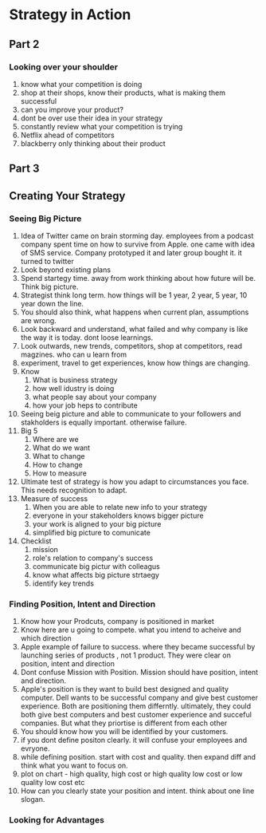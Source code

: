 # Strategy in Action

## Part 2

### Looking over your shoulder
1. know what your competition is doing
2. shop at their shops, know their products, what is making them successful
3. can you improve your product?
4. dont be over use their idea in your strategy
5. constantly review what your competition is trying
6. Netflix ahead of competitors
7. blackberry only thinking about their product


## Part 3
## Creating Your Strategy

### Seeing Big Picture
1. Idea of Twitter came on brain storming day. employees from a podcast company spent time on how to survive from Apple. one came with idea of SMS service. Company prototyped it and later group bought it. it turned to twitter
2. Look beyond existing plans
3. Spend startegy time. away from work thinking about how future will be. Think big picture.
4. Strategist think long term. how things will be 1 year, 2 year, 5 year, 10 year down the line.
5. You should also think, what happens when current plan, assumptions are wrong.
6. Look backward and understand, what failed and why company is like the way it is today. dont loose learnings.
7. Look outwards, new trends, competitors, shop at competitors, read magzines. who can u learn from
8. experiment, travel to get experiences, know how things are changing.
9. Know
    1. What is business strategy
    2. how well idustry is doing
    3. what people say about your company
    4. how your job heps to contribute 
10. Seeing beig picture and able to communicate to your followers and stakholders is equally important. otherwise failure.
11. Big 5
    1. Where are we
    2. What do we want
    3. What to change
    4. How to change
    5. How to measure 
12. Ultimate test of strategy is how you adapt to circumstances you face. This needs recognition to adapt.  
13. Measure of success
    1. When you are able to relate new info to your strategy
    2. everyone in your stakeholders knows bigger picture
    3. your work is aligned to your big picture
    4. simplified big picture to comunicate 
15. Checklist
    1. mission
    2. role's relation to company's success
    3. communicate big pictur with colleagus
    4. know what affects big picture strtaegy
    5. identify key trends

### Finding Position, Intent and Direction
1. Know how your Prodcuts, company is positioned in market
2. Know here are u going to compete. what you intend to acheive and which direction
3. Apple example of failure to success. where they became successful by launching series of products , not 1 product. They were clear on position, intent and direction
4. Dont confuse Mission with Position. Mission should have position, intent and direction.
5. Apple's position is they want to build best designed and quality computer. Dell wants to be successful company and give best customer experience. Both are positioning them differntly. ultimately, they could both give best computers and best customer experience and succeful companies. But what they priortise is different from each other
6. You should know how you will be identified by your customers.
7. if you dont define positon clearly. it will confuse your employees and evryone.
8. while defining position. start with cost and quality. then expand diff and think what you want to focus on.
9. plot on chart - high quality, high cost or high quality low cost or low quality low cost etc
10. How can you clearly state your position and intent. think about one line slogan.

### Looking for Advantages

